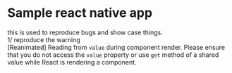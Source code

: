 # Sample react native app

this is used to reproduce bugs and show case things.  
1/ reproduce the warning  
[Reanimated] Reading from `value` during component render. Please ensure that you do not access the `value` property or use `get` method of a shared value while React is rendering a component.

